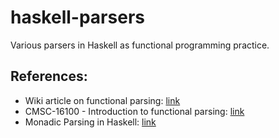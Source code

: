 # haskell-parsers
Various parsers in Haskell as functional programming practice.

## References:
- Wiki article on functional parsing: [link](https://en.wikipedia.org/wiki/Parser_combinator)
- CMSC-16100 - Introduction to functional parsing: [link](http://cmsc-16100.cs.uchicago.edu/2020-autumn/Lectures/17/functional-parsing.php)
- Monadic Parsing in Haskell: [link](https://www.cs.nott.ac.uk/~pszgmh/pearl.pdf)